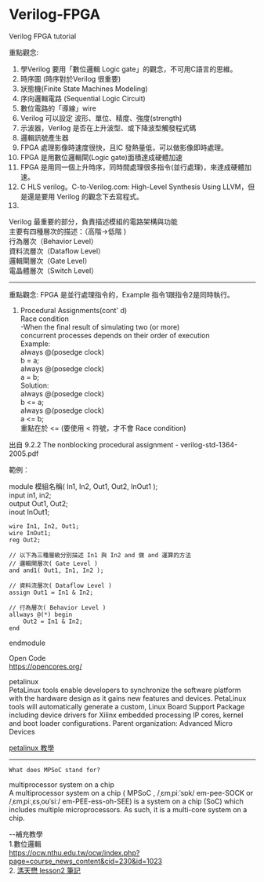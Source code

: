 # Verilog-FPGA
Verilog FPGA tutorial

重點觀念:
1. 學Verilog 要用「數位邏輯 Logic gate」的觀念，不可用C語言的思維。
2. 時序圖  (時序對於Verilog 很重要)
3. 狀態機(Finite State Machines Modeling)
4. 序向邏輯電路 (Sequential Logic Circuit)
5. 數位電路的「導線」wire
6. Verilog 可以設定 波形、單位、精度、強度(strength)
7. 示波器，Verilog 是否在上升波型、或下降波型觸發程式碼
8. 邏輯訊號產生器
9. FPGA 處理影像時速度很快，且IC 發熱量低，可以做影像即時處理。
10. FPGA 是用數位邏輯閘(Logic gate)面積達成硬體加速
11. FPGA 是用同一個上升時序，同時間處理很多指令(並行處理)，來達成硬體加速。
12. C HLS verilog。C-to-Verilog.com: High-Level Synthesis Using LLVM，但是還是要用 Verilog 的觀念下去寫程式。
13. 
  
Verilog 最重要的部分，負責描述模組的電路架構與功能  
主要有四種層次的描述：（高階→低階 )  
行為層次（Behavior Level）  
資料流層次（Dataflow Level）  
邏輯閘層次（Gate Level）  
電晶體層次（Switch Level）  
  
------------
重點觀念:
FPGA 是並行處理指令的，Example 指令1跟指令2是同時執行。  
1. Procedural Assignments(cont' d)  
  Race condition  
    -When the final result of simulating two (or more)  
    concurrent processes depends on their order of execution  
 Example:  
   always @(posedge clock)  
       b = a;  
   always @(posedge clock)  
       a = b;  
 Solution:  
    always @(posedge clock)  
       b <= a;  
    always @(posedge clock)  
       a <= b;  
   重點在於 <= (要使用 < 符號，才不會 Race condition)  
  
出自 9.2.2 The nonblocking procedural assignment - verilog-std-1364-2005.pdf
  
  範例：  
  
module 模組名稱( In1, In2, Out1, Out2, InOut1 );  
    input in1, in2;  
    output Out1, Out2;  
    inout InOut1;  
  
    wire In1, In2, Out1;  
    wire InOut1;  
    reg Out2;  
  
    // 以下為三種層級分別描述 In1 與 In2 and 做 and 運算的方法  
    // 邏輯閘層次( Gate Level )  
    and and1( Out1, In1, In2 );  
  
    // 資料流層次( Dataflow Level )  
    assign Out1 = In1 & In2;  
  
    // 行為層次( Behavior Level )  
    allways @(*) begin  
        Out2 = In1 & In2;  
    end  
endmodule  
  
  Open Code  
  https://opencores.org/  
  
  petalinux  
  PetaLinux tools enable developers to synchronize the software platform with the hardware design as it gains new features and devices. PetaLinux tools will automatically generate a custom, Linux Board Support Package including device drivers for Xilinx embedded processing IP cores, kernel and boot loader configurations.
Parent organization: Advanced Micro Devices  
    
  [petalinux 教學](https://ys-hayashi.me/2021/08/xilinx-petalinux-01/)  
    
-----------    
    
    What does MPSoC stand for?  
multiprocessor system on a chip  
A multiprocessor system on a chip ( MPSoC , /ˌɛmˌpiːˈsɒk/ em-pee-SOCK or /ˌɛmˌpiːˌɛsˌoʊˈsiː/ em-PEE-ess-oh-SEE) is a system on a chip (SoC) which includes multiple microprocessors. As such, it is a multi-core system on a chip.  
  
    
--補充教學  
  1.數位邏輯  
  https://ocw.nthu.edu.tw/ocw/index.php?page=course_news_content&cid=230&id=1023  
  2. [溤天懋 lesson2 筆記](https://numerous-earl-9fa.notion.site/Xilinx-Lesson-2-64dd21013e2e4b968c354b9eea8f7229)
